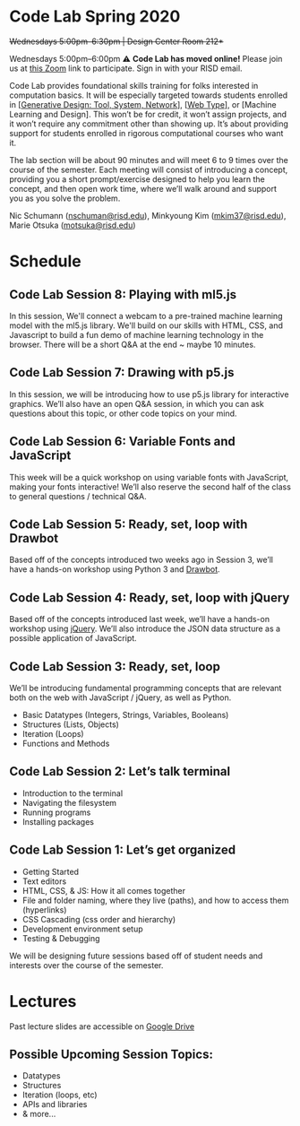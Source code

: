 # Code Lab Spring 2020

~~Wednesdays 5:00pm–6:30pm | Design Center Room 212*~~

Wednesdays 5:00pm–6:00pm
⚠️ **Code Lab has moved online!** Please join us at [this Zoom](https://risd.zoom.us/j/299845160) link to participate. Sign in with your RISD email.

Code Lab provides foundational skills training for folks interested in computation basics. It will be especially targeted towards students enrolled in [[Generative Design: Tool, System, Network](https://mkim.netlify.com/gdtsns20/)], [[Web Type](https://risd-web.github.io/webtype-spring2020/)], or [Machine Learning and Design]. This won’t be for credit, it won’t assign projects, and it won’t require any commitment other than showing up. It’s about providing support for students enrolled in rigorous computational courses who want it.

The lab section will be about 90 minutes and will meet 6 to 9 times over the course of the semester. Each meeting will consist of introducing a concept, providing you a short prompt/exercise designed to help you learn the concept, and then open work time, where we’ll walk around and support you as you solve the problem.

Nic Schumann (nschuman@risd.edu),
Minkyoung Kim (mkim37@risd.edu),
Marie Otsuka (motsuka@risd.edu)


# Schedule

## Code Lab Session 8: Playing with ml5.js
In this session, We'll connect a webcam to a pre-trained machine learning model with the ml5.js library. We'll build on our skills with HTML, CSS, and Javascript to build a fun demo of machine learning technology in the browser. There will be a short Q&A at the end ~ maybe 10 minutes.

## Code Lab Session 7: Drawing with p5.js
In this session, we will be introducing how to use p5.js library for interactive graphics. We’ll also have an open Q&A session, in which you can ask questions about this topic, or other code topics on your mind.

## Code Lab Session 6: Variable Fonts and JavaScript
This week will be a quick workshop on using variable fonts with JavaScript, making your fonts interactive!
We’ll also reserve the second half of the class to general questions / technical Q&A.

## Code Lab Session 5: Ready, set, loop with Drawbot
Based off of the concepts introduced two weeks ago in Session 3, we’ll have a hands-on workshop using Python 3 and [Drawbot](https://jquery.com/).

## Code Lab Session 4: Ready, set, loop with jQuery
Based off of the concepts introduced last week, we’ll have a hands-on workshop using [jQuery](https://jquery.com/). We’ll also introduce the JSON data structure as a possible application of JavaScript.

## Code Lab Session 3: Ready, set, loop
We’ll be introducing fundamental programming concepts that are relevant both on the web with JavaScript / jQuery, as well as Python.

- Basic Datatypes (Integers, Strings, Variables, Booleans)
- Structures (Lists, Objects)
- Iteration (Loops)
- Functions and Methods

## Code Lab Session 2: Let’s talk terminal

- Introduction to the terminal
- Navigating the filesystem
- Running programs
- Installing packages

## Code Lab Session 1: Let’s get organized

- Getting Started
- Text editors
- HTML, CSS, & JS: How it all comes together
- File and folder naming, where they live (paths), and how to access them (hyperlinks)
- CSS Cascading (css order and hierarchy)
- Development environment setup
- Testing & Debugging

We will be designing future sessions based off of student needs and interests over the course of the semester.

# Lectures
Past lecture slides are accessible on [Google Drive](https://drive.google.com/open?id=1Hf3KJXnk7XSb8Xmy0DBtrlfkVhqaygkB)

## Possible Upcoming Session Topics:
- Datatypes
- Structures
- Iteration (loops, etc)
- APIs and libraries
- & more...
